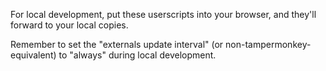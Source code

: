 For local development, put these userscripts into your browser, and they'll forward to your local copies.

Remember to set the "externals update interval" (or non-tampermonkey-equivalent) to "always" during local development.
